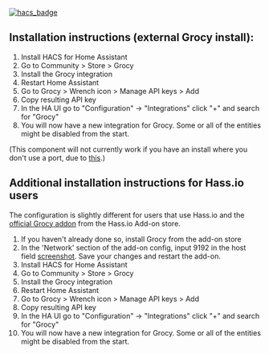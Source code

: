 [![hacs_badge](https://img.shields.io/badge/HACS-Default-orange.svg)](https://github.com/custom-components/hacs)

## Installation instructions (external Grocy install):

1. Install HACS for Home Assistant
2. Go to Community > Store > Grocy
3. Install the Grocy integration
4. Restart Home Assistant
5. Go to Grocy > Wrench icon > Manage API keys > Add
6. Copy resulting API key
7. In the HA UI go to "Configuration" -> "Integrations" click "+" and search for "Grocy"
8. You will now have a new integration for Grocy. Some or all of the entities might be disabled from the start.

(This component will not currently work if you have an install where you don't use a port, due to [this](https://github.com/SebRut/pygrocy/issues/121).)


## Additional installation instructions for Hass.io users

The configuration is slightly different for users that use Hass.io and the [official Grocy addon](https://github.com/hassio-addons/addon-grocy) from the Hass.io Add-on store.

1. If you haven't already done so, install Grocy from the add-on store
2. In the 'Network' section of the add-on config, input 9192 in the host field [screenshot](https://github.com/custom-components/grocy/raw/master/grocy-addon-config.png). Save your changes and restart the add-on.
3. Install HACS for Home Assistant
4. Go to Community > Store > Grocy
5. Install the Grocy integration
6. Restart Home Assistant
7. Go to Grocy > Wrench icon > Manage API keys > Add
8. Copy resulting API key
9. In the HA UI go to "Configuration" -> "Integrations" click "+" and search for "Grocy"
10. You will now have a new integration for Grocy. Some or all of the entities might be disabled from the start.